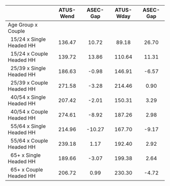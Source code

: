 
|                      |    ATUS-Wend |     ASEC-Gap |    ATUS-Wday |     ASEC-Gap |
| -------------------- | :----------: | :----------: | :----------: | :----------: |
| Age Group x Couple   |              |              |              |              |
| &nbsp;&nbsp;15/24 x Single Headed HH |       136.47 |        10.72 |        89.18 |        26.70 |
| &nbsp;&nbsp;15/24 x Couple Headed HH |       139.72 |        13.86 |       110.64 |        11.31 |
| &nbsp;&nbsp;25/39 x Single Headed HH |       186.63 |        -0.98 |       146.91 |        -6.57 |
| &nbsp;&nbsp;25/39 x Couple Headed HH |       271.58 |        -3.28 |       214.46 |         0.90 |
| &nbsp;&nbsp;40/54 x Single Headed HH |       207.42 |        -2.01 |       150.31 |         3.29 |
| &nbsp;&nbsp;40/54 x Couple Headed HH |       274.61 |        -8.92 |       187.26 |         2.98 |
| &nbsp;&nbsp;55/64 x Single Headed HH |       214.96 |       -10.27 |       167.70 |        -9.17 |
| &nbsp;&nbsp;55/64 x Couple Headed HH |       239.18 |         1.17 |       192.40 |         2.92 |
| &nbsp;&nbsp;65+ x Single Headed HH |       189.66 |        -3.07 |       199.38 |         2.64 |
| &nbsp;&nbsp;65+ x Couple Headed HH |       206.72 |         0.99 |       230.30 |        -4.72 |

